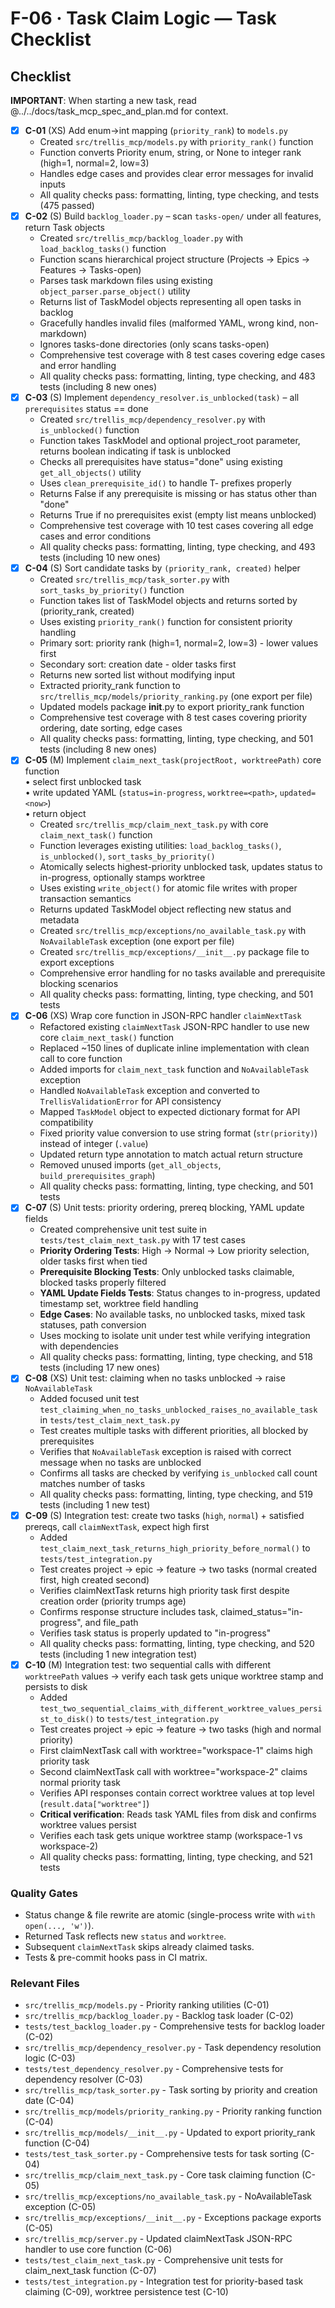 # F-06 · Task Claim Logic — Task Checklist

## Checklist

**IMPORTANT**: When starting a new task, read @../../docs/task_mcp_spec_and_plan.md for context.

- [x] **C-01** (XS) Add enum→int mapping (`priority_rank`) to `models.py`
  - Created `src/trellis_mcp/models.py` with `priority_rank()` function
  - Function converts Priority enum, string, or None to integer rank (high=1, normal=2, low=3)
  - Handles edge cases and provides clear error messages for invalid inputs
  - All quality checks pass: formatting, linting, type checking, and tests (475 passed)
- [x] **C-02** (S) Build `backlog_loader.py` – scan `tasks-open/` under all features, return Task objects
  - Created `src/trellis_mcp/backlog_loader.py` with `load_backlog_tasks()` function
  - Function scans hierarchical project structure (Projects → Epics → Features → Tasks-open)
  - Parses task markdown files using existing `object_parser.parse_object()` utility
  - Returns list of TaskModel objects representing all open tasks in backlog
  - Gracefully handles invalid files (malformed YAML, wrong kind, non-markdown)
  - Ignores tasks-done directories (only scans tasks-open)
  - Comprehensive test coverage with 8 test cases covering edge cases and error handling
  - All quality checks pass: formatting, linting, type checking, and 483 tests (including 8 new ones)
- [x] **C-03** (S) Implement `dependency_resolver.is_unblocked(task)` – all `prerequisites` status == done
  - Created `src/trellis_mcp/dependency_resolver.py` with `is_unblocked()` function
  - Function takes TaskModel and optional project_root parameter, returns boolean indicating if task is unblocked
  - Checks all prerequisites have status="done" using existing `get_all_objects()` utility
  - Uses `clean_prerequisite_id()` to handle T- prefixes properly
  - Returns False if any prerequisite is missing or has status other than "done"
  - Returns True if no prerequisites exist (empty list means unblocked)
  - Comprehensive test coverage with 10 test cases covering all edge cases and error conditions
  - All quality checks pass: formatting, linting, type checking, and 493 tests (including 10 new ones)
- [x] **C-04** (S) Sort candidate tasks by `(priority_rank, created)` helper
  - Created `src/trellis_mcp/task_sorter.py` with `sort_tasks_by_priority()` function
  - Function takes list of TaskModel objects and returns sorted by (priority_rank, created)
  - Uses existing `priority_rank()` function for consistent priority handling
  - Primary sort: priority rank (high=1, normal=2, low=3) - lower values first
  - Secondary sort: creation date - older tasks first
  - Returns new sorted list without modifying input
  - Extracted priority_rank function to `src/trellis_mcp/models/priority_ranking.py` (one export per file)
  - Updated models package __init__.py to export priority_rank function
  - Comprehensive test coverage with 8 test cases covering priority ordering, date sorting, edge cases
  - All quality checks pass: formatting, linting, type checking, and 501 tests (including 8 new ones)
- [x] **C-05** (M) Implement `claim_next_task(projectRoot, worktreePath)` core function<br>• select first unblocked task<br>• write updated YAML (`status=in-progress`, `worktree=<path>`, `updated=<now>`)<br>• return object
  - Created `src/trellis_mcp/claim_next_task.py` with core `claim_next_task()` function
  - Function leverages existing utilities: `load_backlog_tasks()`, `is_unblocked()`, `sort_tasks_by_priority()`
  - Atomically selects highest-priority unblocked task, updates status to in-progress, optionally stamps worktree
  - Uses existing `write_object()` for atomic file writes with proper transaction semantics
  - Returns updated TaskModel object reflecting new status and metadata
  - Created `src/trellis_mcp/exceptions/no_available_task.py` with `NoAvailableTask` exception (one export per file)
  - Created `src/trellis_mcp/exceptions/__init__.py` package file to export exceptions
  - Comprehensive error handling for no tasks available and prerequisite blocking scenarios
  - All quality checks pass: formatting, linting, type checking, and 501 tests
- [x] **C-06** (XS) Wrap core function in JSON-RPC handler `claimNextTask`
  - Refactored existing `claimNextTask` JSON-RPC handler to use new core `claim_next_task()` function
  - Replaced ~150 lines of duplicate inline implementation with clean call to core function
  - Added imports for `claim_next_task` function and `NoAvailableTask` exception
  - Handled `NoAvailableTask` exception and converted to `TrellisValidationError` for API consistency
  - Mapped `TaskModel` object to expected dictionary format for API compatibility
  - Fixed priority value conversion to use string format (`str(priority)`) instead of integer (`.value`)
  - Updated return type annotation to match actual return structure
  - Removed unused imports (`get_all_objects`, `build_prerequisites_graph`)
  - All quality checks pass: formatting, linting, type checking, and 501 tests
- [x] **C-07** (S) Unit tests: priority ordering, prereq blocking, YAML update fields
  - Created comprehensive unit test suite in `tests/test_claim_next_task.py` with 17 test cases
  - **Priority Ordering Tests**: High → Normal → Low priority selection, older tasks first when tied
  - **Prerequisite Blocking Tests**: Only unblocked tasks claimable, blocked tasks properly filtered
  - **YAML Update Fields Tests**: Status changes to in-progress, updated timestamp set, worktree field handling
  - **Edge Cases**: No available tasks, no unblocked tasks, mixed task statuses, path conversion
  - Uses mocking to isolate unit under test while verifying integration with dependencies
  - All quality checks pass: formatting, linting, type checking, and 518 tests (including 17 new ones)
- [x] **C-08** (XS) Unit test: claiming when no tasks unblocked → raise `NoAvailableTask`
  - Added focused unit test `test_claiming_when_no_tasks_unblocked_raises_no_available_task` in `tests/test_claim_next_task.py`
  - Test creates multiple tasks with different priorities, all blocked by prerequisites
  - Verifies that `NoAvailableTask` exception is raised with correct message when no tasks are unblocked
  - Confirms all tasks are checked by verifying `is_unblocked` call count matches number of tasks
  - All quality checks pass: formatting, linting, type checking, and 519 tests (including 1 new test)
- [x] **C-09** (S) Integration test: create two tasks (`high`, `normal`) + satisfied prereqs, call `claimNextTask`, expect high first
  - Added `test_claim_next_task_returns_high_priority_before_normal()` to `tests/test_integration.py`
  - Test creates project → epic → feature → two tasks (normal created first, high created second)
  - Verifies claimNextTask returns high priority task first despite creation order (priority trumps age)
  - Confirms response structure includes task, claimed_status="in-progress", and file_path
  - Verifies task status is properly updated to "in-progress"
  - All quality checks pass: formatting, linting, type checking, and 520 tests (including 1 new integration test)
- [x] **C-10** (M) Integration test: two sequential calls with different `worktreePath` values → verify each task gets unique worktree stamp and persists to disk
  - Added `test_two_sequential_claims_with_different_worktree_values_persist_to_disk()` to `tests/test_integration.py`
  - Test creates project → epic → feature → two tasks (high and normal priority)
  - First claimNextTask call with worktree="workspace-1" claims high priority task
  - Second claimNextTask call with worktree="workspace-2" claims normal priority task
  - Verifies API responses contain correct worktree values at top level (`result.data["worktree"]`)
  - **Critical verification**: Reads task YAML files from disk and confirms worktree values persist
  - Verifies each task gets unique worktree stamp (workspace-1 vs workspace-2)
  - All quality checks pass: formatting, linting, type checking, and 521 tests

### Quality Gates
* Status change & file rewrite are atomic (single-process write with `with open(..., 'w')`).
* Returned Task reflects new `status` and `worktree`.
* Subsequent `claimNextTask` skips already claimed tasks.
* Tests & pre-commit hooks pass in CI matrix.

### Relevant Files
* `src/trellis_mcp/models.py` - Priority ranking utilities (C-01)
* `src/trellis_mcp/backlog_loader.py` - Backlog task loader (C-02)
* `tests/test_backlog_loader.py` - Comprehensive tests for backlog loader (C-02)
* `src/trellis_mcp/dependency_resolver.py` - Task dependency resolution logic (C-03)
* `tests/test_dependency_resolver.py` - Comprehensive tests for dependency resolver (C-03)
* `src/trellis_mcp/task_sorter.py` - Task sorting by priority and creation date (C-04)
* `src/trellis_mcp/models/priority_ranking.py` - Priority ranking function (C-04)
* `src/trellis_mcp/models/__init__.py` - Updated to export priority_rank function (C-04)
* `tests/test_task_sorter.py` - Comprehensive tests for task sorting (C-04)
* `src/trellis_mcp/claim_next_task.py` - Core task claiming function (C-05)
* `src/trellis_mcp/exceptions/no_available_task.py` - NoAvailableTask exception (C-05)
* `src/trellis_mcp/exceptions/__init__.py` - Exceptions package exports (C-05)
* `src/trellis_mcp/server.py` - Updated claimNextTask JSON-RPC handler to use core function (C-06)
* `tests/test_claim_next_task.py` - Comprehensive unit tests for claim_next_task function (C-07)
* `tests/test_integration.py` - Integration test for priority-based task claiming (C-09), worktree persistence test (C-10)
